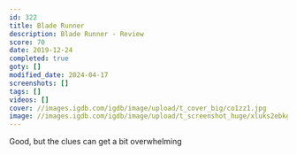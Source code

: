 ```yaml
---
id: 322
title: Blade Runner
description: Blade Runner - Review
score: 70
date: 2019-12-24
completed: true
goty: []
modified_date: 2024-04-17
screenshots: []
tags: []
videos: []
cover: //images.igdb.com/igdb/image/upload/t_cover_big/co1zz1.jpg
image: //images.igdb.com/igdb/image/upload/t_screenshot_huge/xluks2ebkgmyl7lth1el.jpg
---
```

Good, but the clues can get a bit overwhelming